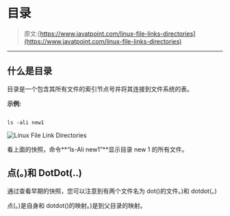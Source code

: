 # 目录

> 原文:[https://www.javatpoint.com/linux-file-links-directories](https://www.javatpoint.com/linux-file-links-directories)

* * *

## 什么是目录

目录是一个包含其所有文件的索引节点号并将其连接到文件系统的表。

**示例:**

```

ls -ali new1 

```

![Linux File Link Directories](../Images/85a3ef0ed7d96366016052002729f23b.png)

看上面的快照，命令**“ls-Ali new1”**显示目录 new 1 的所有文件。

## 点(。)和 DotDot(..)

通过查看早期的快照，您可以注意到有两个文件名为 dot()的文件。)和 dotdot(。)

点(。)是自身和 dotdot()的映射。)是到父目录的映射。